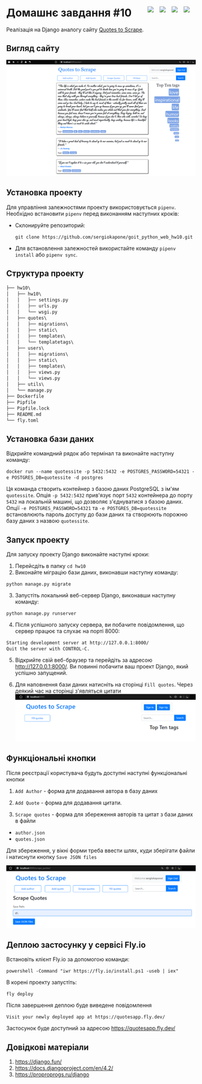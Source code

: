 # Домашнє завдання #10 <img align="right" width="32px" src="https://cdn.jsdelivr.net/gh/devicons/devicon/icons/python/python-original.svg" /> <img align="right" width="32px" src="https://cdn.jsdelivr.net/gh/devicons/devicon/icons/django/django-plain.svg" /> <img align="right" width="32px" src="https://cdn.jsdelivr.net/gh/devicons/devicon/icons/sqlite/sqlite-original.svg" /> <img align="right" width="32px" src="https://cdn.jsdelivr.net/gh/devicons/devicon/icons/postgresql/postgresql-plain.svg" />

Реалізація на Django аналогу сайту [Quotes to Scrape](http://quotes.toscrape.com/).

## Вигляд сайту

![Вигляд сайту](./pictures/view.png)

## Установка проекту

Для управління залежностями проекту використовується `pipenv`. Необхідно встановити `pipenv` перед виконанням наступних кроків:

- Склонируйте репозиторий:

  ```shell
  git clone https://github.com/sergiokapone/goit_python_web_hw10.git
  ```

- Для встановлення залежностей використайте команду `pipenv install` або `pipenv sync`.

## Структура проекту

```text
├── hw10\
│   ├── hw10\
│   │   ├── settings.py
│   │   ├── urls.py
│   │   └── wsgi.py
│   ├── quotes\
│   │   ├── migrations\
│   │   ├── static\
│   │   ├── templates\
│   │   └── templatetags\
│   ├── users\
│   │   ├── migrations\
│   │   ├── static\
│   │   ├── templates\
│   │   ├── views.py
│   │   └── views.py
│   ├── utils\  
│   └── manage.py
├── Dockerfile
├── Pipfile
├── Pipfile.lock
├── README.md
└── fly.toml
```

## Установка бази даних

Відкрийте командний рядок або термінал та виконайте наступну команду:

```shell
docker run --name quotessite -p 5432:5432 -e POSTGRES_PASSWORD=54321 -e POSTGRES_DB=quotessite -d postgres
```

Ця команда створить контейнер з базою даних PostgreSQL з ім'ям `quotessite`. Опція `-p 5432:5432` прив'язує порт `5432` контейнера до порту `5432` на локальній машині, що дозволяє з'єднуватися з базою даних. Опції `-e POSTGRES_PASSWORD=54321` та `-e POSTGRES_DB=quotessite` встановлюють пароль доступу до бази даних та створюють порожню базу даних з назвою `quotessite`.

## Запуск проекту

Для запуску проекту Django виконайте наступні кроки:

1. Перейсдіть в папку `cd hw10`
2. Виконайте міграцію бази даних, виконавши наступну команду:

```shell
python manage.py migrate
```

3. Запустіть локальний веб-сервер Django, виконавши наступну команду:

```shell
python manage.py runserver
```

4. Після успішного запуску сервера, ви побачите повідомлення, що сервер працює та слухає на порті 8000:

```shell
Starting development server at http://127.0.0.1:8000/
Quit the server with CONTROL-C.
```

5. Відкрийте свій веб-браузер та перейдіть за адресою http://127.0.0.1:8000/. Ви повинні побачити ваш проект Django, який успішно запущений.

6. Для наповнення бази даних натисніть на сторінці `Fill quotes`. Через деякий час на сторінці з'являться цитати
   ![вигляд головної сторінки сайту](./pictures/emptySite.png)

## Функціональні кнопки

Після реєстрації користувача будуть доступні наступні функціональні кнопки

1. `Add Author` - форма для додавання автора в базу даних

2. `Add Quote` - форма для додавання цитати.
3. `Scrape quotes` - форма для збереження авторів та цитат з бази даних в файли

- `author.json`
- `quotes.json`

Для збереження, у вікні форми треба ввести шлях, куди зберігати файли і
натиснути кнопку `Save JSON files`

![scrape](./pictures/scrape.png)

## Деплою застосунку у сервісі Fly.io

Встановіть клієнт Fly.io за допомогою команди:

```shell
powershell -Command "iwr https://fly.io/install.ps1 -useb | iex"
```

В корені проекту запустіть:

```shell
fly deploy
```

Після завершення деплою буде виведене повідомлення
```shell
Visit your newly deployed app at https://quotesapp.fly.dev/
```

Застосунок буде доступний за адресою https://quotesapp.fly.dev/


## Довідкові матеріали

1. https://django.fun/
2. https://docs.djangoproject.com/en/4.2/
3. https://proproprogs.ru/django

